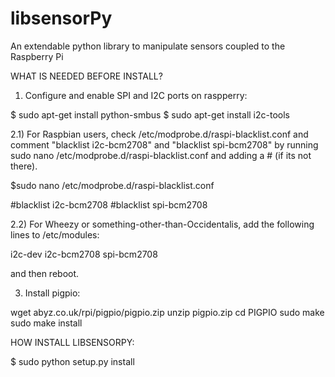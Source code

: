 # libsensorPy
An extendable python library to manipulate sensors coupled to the Raspberry Pi

WHAT IS NEEDED BEFORE INSTALL?

1) Configure and enable SPI and I2C ports on raspperry:
 
$ sudo apt-get install python-smbus
$ sudo apt-get install i2c-tools

2.1) For Raspbian users, check /etc/modprobe.d/raspi-blacklist.conf and comment "blacklist i2c-bcm2708" and "blacklist spi-bcm2708" by running 
sudo nano /etc/modprobe.d/raspi-blacklist.conf 
and adding a # (if its not there). 

$sudo nano /etc/modprobe.d/raspi-blacklist.conf

#blacklist i2c-bcm2708
#blacklist spi-bcm2708

2.2) For Wheezy or something-other-than-Occidentalis, add the following lines to /etc/modules: 
 
i2c-dev 
i2c-bcm2708
spi-bcm2708

and then reboot.

3) Install pigpio:

wget abyz.co.uk/rpi/pigpio/pigpio.zip
unzip pigpio.zip
cd PIGPIO
sudo make
sudo make install
 
 
HOW INSTALL LIBSENSORPY:

$ sudo python setup.py install

